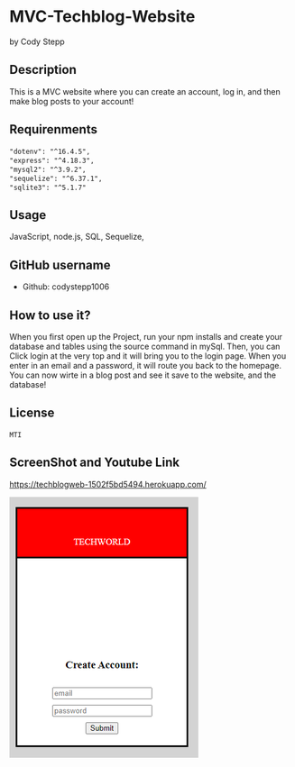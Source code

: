 # MVC-Techblog-Website

 by Cody Stepp

  
  
  ## Description
  This is a MVC website where you can create an account, log in, and then make blog posts to your account!
  ## Requirenments
    "dotenv": "^16.4.5",
    "express": "^4.18.3",
    "mysql2": "^3.9.2",
    "sequelize": "^6.37.1",
    "sqlite3": "^5.1.7"
  ## Usage
  JavaScript, node.js, SQL, Sequelize, 
  ## GitHub username
  * Github: codystepp1006
  ## How to use it?
   When you first open up the Project, run your npm installs and create your database and tables using the source command in mySql. Then, you can Click login at the very top and it will bring you to the login page. When you enter in an email and a password, it will route you back to the homepage. You can now wirte in a  blog post and see it save to the website, and the database!
  ## License
    MTI

  ## ScreenShot and Youtube Link

  https://techblogweb-1502f5bd5494.herokuapp.com/

  ![alt text](<Screenshot 2024-03-06 172654.png>)